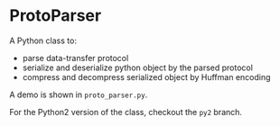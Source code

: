# ProtoParser

A Python class to:

- parse data-transfer protocol
- serialize and deserialize python object by the parsed protocol
- compress and decompress serialized object by Huffman encoding

A demo is shown in `proto_parser.py`.

For the Python2 version of the class, checkout the `py2` branch.
